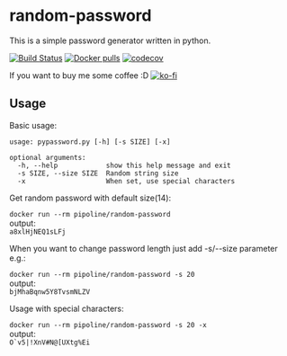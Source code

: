 # random-password

This is a simple password generator written in python.

[![Build Status](https://travis-ci.org/Pipoline/random-password.svg?branch=master)](https://travis-ci.org/Pipoline/random-password)
[![Docker pulls](https://img.shields.io/docker/pulls/pipoline/random-password.svg)](https://hub.docker.com/r/pipoline/random-password)
[![codecov](https://codecov.io/gh/Pipoline/random-password/branch/master/graph/badge.svg)](https://codecov.io/gh/Pipoline/random-password)

If you want to buy me some coffee :D [![ko-fi](https://www.ko-fi.com/img/donate_sm.png)](https://ko-fi.com/G2G8LB08)

## Usage

Basic usage:

```
usage: pypassword.py [-h] [-s SIZE] [-x]

optional arguments:
  -h, --help            show this help message and exit
  -s SIZE, --size SIZE  Random string size
  -x                    When set, use special characters
```
  
 Get random password with default size(14):
 
`docker run --rm pipoline/random-password`  
output:  
`a8xlHjNEQ1sLFj`

When you want to change password length just add -s/--size parameter e.g.:

`docker run --rm pipoline/random-password -s 20`  
output:  
`bjMhaBqnw5Y8TvsmNLZV`

Usage with special characters:  

`docker run --rm pipoline/random-password -s 20 -x`  
output:  
```O`v5|!XnV#N@[UXtg%Ei```

